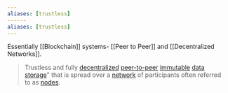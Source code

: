 ```yaml
---
aliases: [trustless]
------
aliases: [trustless]
---
```


Essentially [[Blockchain]] systems- [[Peer to Peer]] and [[Decentralized Networks]].

>Trustless and fully [decentralized](https://en.wikipedia.org/wiki/Decentralization) [peer-to-peer](https://en.wikipedia.org/wiki/Peer-to-peer) [immutable](https://en.wikipedia.org/wiki/Immutable_object) [data storage](https://en.wikipedia.org/wiki/Data_storage)" that is spread over a [network](https://en.wikipedia.org/wiki/Computer_network) of participants often referred to as [nodes](https://en.wikipedia.org/wiki/Node_(networking)).